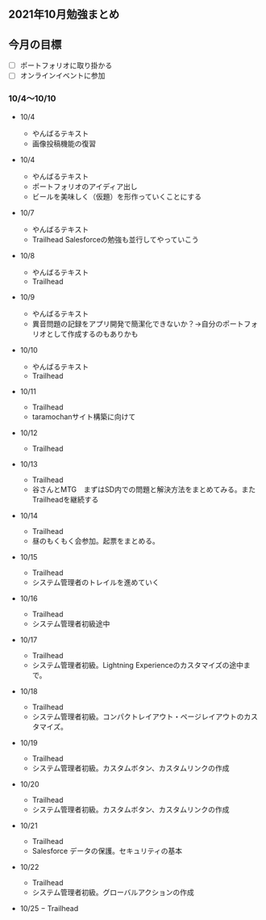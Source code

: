 ## 2021年10月勉強まとめ

## 今月の目標

- [ ] ポートフォリオに取り掛かる
- [ ] オンラインイベントに参加

### 10/4〜10/10

- 10/4
  - やんばるテキスト
  - 画像投稿機能の復習

- 10/4
  - やんばるテキスト
  - ポートフォリオのアイディア出し
  - ビールを美味しく（仮題）を形作っていくことにする

- 10/7
  - やんばるテキスト
  - Trailhead Salesforceの勉強も並行してやっていこう

- 10/8
  - やんばるテキスト
  - Trailhead

- 10/9
  - やんばるテキスト
  - 異音問題の記録をアプリ開発で簡潔化できないか？→自分のポートフォリオとして作成するのもありかも

- 10/10
  - やんばるテキスト
  - Trailhead

- 10/11
  - Trailhead
  - taramochanサイト構築に向けて

- 10/12
  - Trailhead

- 10/13
  - Trailhead
  - 谷さんとMTG　まずはSD内での問題と解決方法をまとめてみる。またTrailheadを継続する

- 10/14
  - Trailhead
  - 昼のもくもく会参加。起票をまとめる。

- 10/15
  - Trailhead
  - システム管理者のトレイルを進めていく

- 10/16
  - Trailhead
  - システム管理者初級途中

- 10/17
  - Trailhead
  - システム管理者初級。Lightning Experienceのカスタマイズの途中まで。

- 10/18
  - Trailhead
  - システム管理者初級。コンパクトレイアウト・ページレイアウトのカスタマイズ。

- 10/19
  - Trailhead
  - システム管理者初級。カスタムボタン、カスタムリンクの作成

- 10/20
  - Trailhead
  - システム管理者初級。カスタムボタン、カスタムリンクの作成

- 10/21
  - Trailhead
  - Salesforce データの保護。セキュリティの基本

- 10/22
  - Trailhead
  - システム管理者初級。グローバルアクションの作成

- 10/25
  − Trailhead
